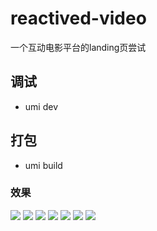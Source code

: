 # reactived-video

一个互动电影平台的landing页尝试

## 调试

- umi dev


## 打包

- umi build


### 效果

![](./readme_img/backmirror-1.png)
![](./readme_img/backmirror-2.png)
![](./readme_img/backmirror-3.png)
![](./readme_img/backmirror-4.png)
![](./readme_img/backmirror-5.png)
![](./readme_img/backmirror-6.png)
![](./readme_img/backmirror-7.png)